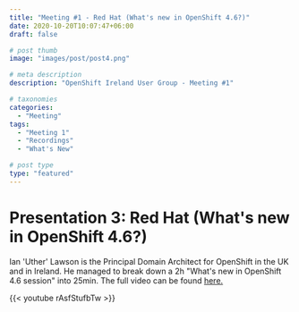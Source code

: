 ```yaml
---
title: "Meeting #1 - Red Hat (What's new in OpenShift 4.6?)"
date: 2020-10-20T10:07:47+06:00
draft: false

# post thumb
image: "images/post/post4.png"

# meta description
description: "OpenShift Ireland User Group - Meeting #1"

# taxonomies
categories:
  - "Meeting"
tags:
  - "Meeting 1"
  - "Recordings"
  - "What's New"

# post type
type: "featured"
---
```


# Presentation 3: Red Hat (What's new in OpenShift 4.6?)
Ian 'Uther' Lawson is the Principal Domain Architect for OpenShift in the UK and in Ireland. He managed to break down a 2h "What's new in OpenShift 4.6 session" into 25min. The full video can be found [here.](https://www.youtube.com/watch?v=0ZyPHC-7V_0&ab_channel=OpenShift)

{{< youtube rAsfStufbTw >}}

